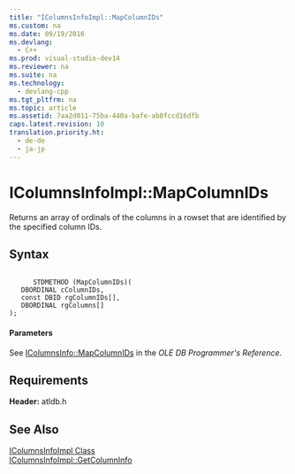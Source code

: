 ```yaml
---
title: "IColumnsInfoImpl::MapColumnIDs"
ms.custom: na
ms.date: 09/19/2016
ms.devlang: 
  - C++
ms.prod: visual-studio-dev14
ms.reviewer: na
ms.suite: na
ms.technology: 
  - devlang-cpp
ms.tgt_pltfrm: na
ms.topic: article
ms.assetid: 7aa2d011-75ba-440a-bafe-ab8fccd16dfb
caps.latest.revision: 10
translation.priority.ht: 
  - de-de
  - ja-jp
---
```

# IColumnsInfoImpl::MapColumnIDs
Returns an array of ordinals of the columns in a rowset that are identified by the specified column IDs.  
  
## Syntax  
  
```  
  
      STDMETHOD (MapColumnIDs)(  
   DBORDINAL cColumnIDs,  
   const DBID rgColumnIDs[],  
   DBORDINAL rgColumns[]   
);  
```  
  
#### Parameters  
 See [IColumnsInfo::MapColumnIDs](https://msdn.microsoft.com/en-us/library/ms714200.aspx) in the *OLE DB Programmer's Reference*.  
  
## Requirements  
 **Header:** atldb.h  
  
## See Also  
 [IColumnsInfoImpl Class](../vs140/IColumnsInfoImpl-Class.md)   
 [IColumnsInfoImpl::GetColumnInfo](../vs140/IColumnsInfoImpl--GetColumnInfo.md)